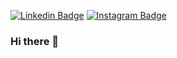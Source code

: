 
[![Linkedin Badge](https://img.shields.io/badge/-LinkedIn-blue?style=flat&logo=Linkedin&logoColor=white&link=https://www.linkedin.com/in/limavlucas/)](https://www.linkedin.com/in/limavlucas/)
[![Instagram Badge](https://img.shields.io/badge/-Instagram-C13584?style=flat&labelColor=C13584&logo=instagram&logoColor=white&link=https://www.instagram.com/lucs_trike/)](https://www.instagram.com/lucs_trike/)
### Hi there 👋

<!--
**limavlucas/limavlucas** is a ✨ _special_ ✨ repository because its `README.md` (this file) appears on your GitHub profile.

Here are some ideas to get you started:

- 🔭 I’m currently working on ...
- 🌱 I’m currently learning ...
- 👯 I’m looking to collaborate on ...
- 🤔 I’m looking for help with ...
- 💬 Ask me about ...
- 📫 How to reach me: ...
- 😄 Pronouns: ...
- ⚡ Fun fact: ...
-->

